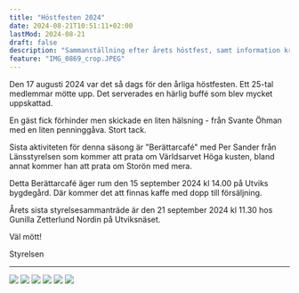 ```yaml
---
title: "Höstfesten 2024"
date: 2024-08-21T10:51:11+02:00
lastMod: 2024-08-21
draft: false
description: "Sammanställning efter årets höstfest, samt information kring säsongens avslutande Berättarcafé."
feature: "IMG_0869_crop.JPEG"
---
```


Den 17 augusti 2024 var det så dags för den årliga höstfesten. Ett 25-tal medlemmar mötte upp. Det serverades en härlig buffé som blev mycket uppskattad.

En gäst fick förhinder men skickade en liten hälsning - från Svante Öhman med en liten penninggåva. Stort tack.

Sista aktiviteten för denna säsong är "Berättarcafé" med Per Sander från Länsstyrelsen som kommer att prata om Världsarvet Höga kusten, bland annat kommer han att prata om Storön med mera.

Detta Berättarcafé äger rum den 15 september 2024 kl 14.00 på Utviks bygdegård. Där kommer det att finnas kaffe med dopp till försäljning.

Årets sista styrelsesammanträde är den 21 september 2024 kl 11.30 hos Gunilla Zetterlund Nordin på Utviksnäset.

Väl mött!

Styrelsen

---

<!-- ![](IMG_0869.JPEG "") -->
![](IMG_0872.JPEG "")
![](IMG_0873.JPEG "")
![](IMG_0874.JPEG "")
![](IMG_0875.JPEG "")
![](IMG_0876.JPEG "")
![](IMG_0877.JPEG "")
